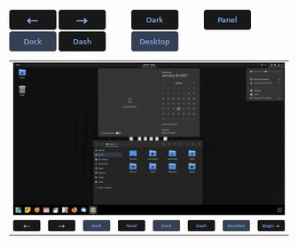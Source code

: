 [![Back](../btn/button_back_on.png)](https://github.com/pl453s/linux-mint-gnome/blob/main/tour/tour.md#interactive-tour-2lms)
[![Next](../btn/button_next_on.png)](https://github.com/pl453s/linux-mint-gnome/blob/main/tour/tour.md#interactive-tour-4lms)
&emsp;&emsp;&emsp;[![Dark](../btn/button_dark_off.png)](https://github.com/pl453s/linux-mint-gnome/blob/main/tour/tour.md#interactive-tour-3dms)
&emsp;&emsp;&emsp;[![Panel](../btn/button_panel_off.png)](https://github.com/pl453s/linux-mint-gnome/blob/main/tour/tour.md#interactive-tour-3lws)
[![Dock](../btn/button_dock_on.png)](https://github.com/pl453s/linux-mint-gnome/blob/main/tour/tour.md#interactive-tour-3lms)
[![Dash](../btn/button_dash_off.png)](https://github.com/pl453s/linux-mint-gnome/blob/main/tour/tour.md#interactive-tour-3lgs)
&emsp;&emsp;&emsp;[![Icons](../btn/button_icons_on.png)](https://github.com/pl453s/linux-mint-gnome/blob/main/tour/tour.md#interactive-tour-3lmh)

<table>
  <tbody>
    <tr>
      <td colspan="8"> <img src="../img/3_dms.png"> </td>
    </tr>
    <tr>
      <td> <a href=""><img src="../btn/button_back_on.png"></a> </td>
      <td> <a href=""><img src="../btn/button_next_on.png"></a> </td>
      <td> <a href=""><img src="../btn/button_dark_on.png"></a> </td>
      <td> <a href=""><img src="../btn/button_panel_off.png"></a> </td>
      <td> <a href=""><img src="../btn/button_dock_on.png"></a> </td>
      <td> <a href=""><img src="../btn/button_dash_off.png"></a> </td>
      <td> <a href=""><img src="../btn/button_icons_on.png"></a> </td>
      <td> <a href=""><img src="../btn/button_begin.png"></a> </td>
    </tr>
  </tbody>
</table>
